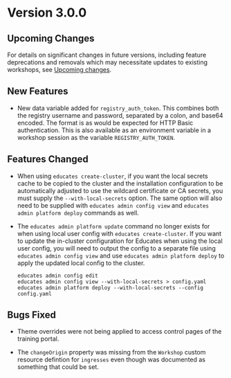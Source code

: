Version 3.0.0
=============

Upcoming Changes
----------------

For details on significant changes in future versions, including feature
deprecations and removals which may necessitate updates to existing workshops,
see [Upcoming changes](upcoming-changes).

New Features
------------

* New data variable added for `registry_auth_token`. This combines both the
  registry username and password, separated by a colon, and base64 encoded. The
  format is as would be expected for HTTP Basic authentication. This is also
  available as an environment variable in a workshop session as the variable
  `REGISTRY_AUTH_TOKEN`.

Features Changed
----------------

* When using `educates create-cluster`, if you want the local secrets cache to
  be copied to the cluster and the installation configuration to be
  automatically adjusted to use the wildcard certificate or CA secrets, you must
  supply the `--with-local-secrets` option. The same option will also need to be
  supplied with `educates admin config view` and `educates admin platform
  deploy` commands as well.

* The `educates admin platform update` command no longer exists for when using
  local user config with `educates create-cluster`. If you want to update the
  in-cluster configuration for Educates when using the local user config, you
  will need to output the config to a separate file using `educates admin config
  view` and use `educates admin platform deploy` to apply the updated local
  config to the cluster.

  ```
  educates admin config edit
  educates admin config view --with-local-secrets > config.yaml
  educates admin platform deploy --with-local-secrets --config config.yaml
  ```

Bugs Fixed
----------

* Theme overrides were not being applied to access control pages of the
  training portal.

* The `changeOrigin` property was missing from the `Workshop` custom resource
  defintion for `ingresses` even though was documented as something that could
  be set.
